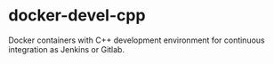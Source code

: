 docker-devel-cpp
================

Docker containers with C++ development environment for continuous integration as Jenkins or Gitlab.



